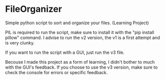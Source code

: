 # FileOrganizer
Simple python script to sort and organize your files. (Learning Project)

PIL is required to run the script, make sure to install it with the "pip install pillow" command.
I advise to run the v2 version, the v1 is a first attempt and is very clunky.

If you want to run the script with a GUI, just run the v3 file.

Becouse I made this project as a form of learning, I didn't bother to much with the GUI's feedback. If you choose to use the v3 version, make sure to check the console for errors or specific feedback.
